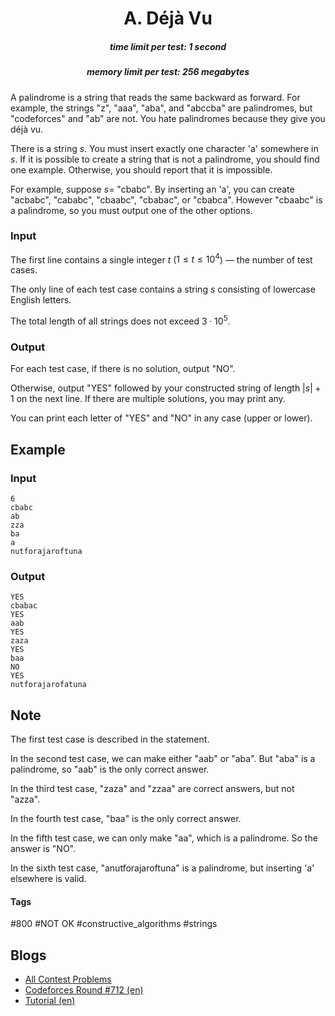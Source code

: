 <h1 style='text-align: center;'> A.  Déjà Vu</h1>

<h5 style='text-align: center;'>time limit per test: 1 second</h5>
<h5 style='text-align: center;'>memory limit per test: 256 megabytes</h5>

A palindrome is a string that reads the same backward as forward. For example, the strings "z", "aaa", "aba", and "abccba" are palindromes, but "codeforces" and "ab" are not. You hate palindromes because they give you déjà vu.

There is a string $s$. You must insert exactly one character 'a' somewhere in $s$. If it is possible to create a string that is not a palindrome, you should find one example. Otherwise, you should report that it is impossible.

For example, suppose $s=$ "cbabc". By inserting an 'a', you can create "acbabc", "cababc", "cbaabc", "cbabac", or "cbabca". However "cbaabc" is a palindrome, so you must output one of the other options.

### Input

The first line contains a single integer $t$ ($1\le t\le 10^4$) — the number of test cases.

The only line of each test case contains a string $s$ consisting of lowercase English letters.

The total length of all strings does not exceed $3\cdot 10^5$.

### Output

For each test case, if there is no solution, output "NO".

Otherwise, output "YES" followed by your constructed string of length $|s|+1$ on the next line. If there are multiple solutions, you may print any.

You can print each letter of "YES" and "NO" in any case (upper or lower).

## Example

### Input


```text
6
cbabc
ab
zza
ba
a
nutforajaroftuna
```
### Output


```text
YES
cbabac
YES
aab
YES
zaza
YES
baa
NO
YES
nutforajarofatuna
```
## Note

The first test case is described in the statement.

In the second test case, we can make either "aab" or "aba". But "aba" is a palindrome, so "aab" is the only correct answer.

In the third test case, "zaza" and "zzaa" are correct answers, but not "azza".

In the fourth test case, "baa" is the only correct answer.

In the fifth test case, we can only make "aa", which is a palindrome. So the answer is "NO".

In the sixth test case, "anutforajaroftuna" is a palindrome, but inserting 'a' elsewhere is valid.



#### Tags 

#800 #NOT OK #constructive_algorithms #strings 

## Blogs
- [All Contest Problems](../Codeforces_Round_712_(Div._2).md)
- [Codeforces Round #712 (en)](../blogs/Codeforces_Round_712_(en).md)
- [Tutorial (en)](../blogs/Tutorial_(en).md)

